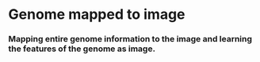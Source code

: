 # Genome mapped to image
### Mapping entire genome information to the image and learning the features of the genome as image. 